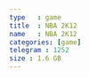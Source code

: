 ```yaml
---
type   : game
title  : NBA 2K12
name   : NBA 2K12
categories: [game]
telegram : 1252
size : 1.6 GB
---
```



